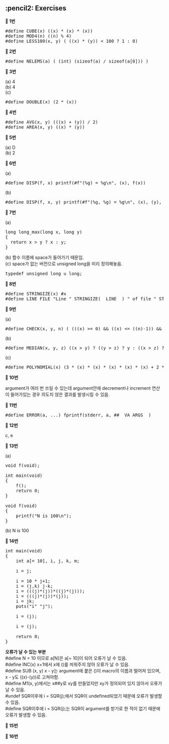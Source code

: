 <h2>:pencil2: Exercises</h2>

**:pushpin: 1번**

<pre>
#define CUBE(x) ((x) * (x) * (x))
#define MOD4(n) ((n) % 4)
#define LESS100(x, y) ( ((x) * (y)) < 100 ? 1 : 0)
</pre>

**:pushpin: 2번**

<pre>
#define NELEMS(a) ( (int) (sizeof(a) / sizeof(a[0])) )
</pre>

**:pushpin: 3번**

(a) 4<br>
(b) 4<br>
(c)
<pre>
#define DOUBLE(x) (2 * (x))
</pre>

**:pushpin: 4번**

<pre>
#define AVG(x, y) (((x) + (y)) / 2)
#define AREA(x, y) ((x) * (y))
</pre>

**:pushpin: 5번**

(a) D<br>
(b) 2<br>

**:pushpin: 6번**

(a) 
<pre>
#define DISP(f, x) printf(#f"(%g) = %g\n", (x), f(x))
</pre>

(b)
<pre>
#define DISP(f, x, y) printf(#f"(%g, %g) = %g\n", (x), (y), f(x, y))
</pre>

**:pushpin: 7번**

(a)
<pre>
long long_max(long x, long y)
{
  return x > y ? x : y;
}
</pre>

(b) 함수 이름에 space가 들어가기 때문임.<br>
(c) space가 없는 버전으로 unsigned long을 미리 정의해놓음.
<pre>
typedef unsigned long u_long;
</pre>

**:pushpin: 8번**

<pre>
#define STRINGIZE(x) #x
#define LINE_FILE "Line " STRINGIZE(__LINE__) " of file " STRINGIZE(__FILE__)
</pre>

**:pushpin: 9번**

(a)
<pre>
#define CHECK(x, y, n) ( (((x) >= 0) && ((x) <= ((n)-1)) && ((y) >= 0) && ((y) <= ((n)-1))) ? 1 : 0 )
</pre>

(b)
<pre>
#define MEDIAN(x, y, z) ((x > y) ? ((y > z) ? y : ((x > z) ? z : x)) : ((z < x) ? x : ((y > z) ? z : y)))
</pre>

(c)
<pre>
#define POLYNOMIAL(x) (3 * (x) * (x) * (x) * (x) * (x) + 2 * (x) * (x) * (x) * (x) - 5 * (x) * (x) * (x) - (x) * (x) + 7 * (x) - 6)
</pre>

**:pushpin: 10번**

argument가 여러 번 쓰일 수 있는데 argument안에 decrement나 increment 연산이 들어가있는 경우 의도치 않은 결과를 발생시킬 수 있음.

**:pushpin: 11번**

<pre>
#define ERROR(a, ...) fprintf(stderr, a, ##__VA_ARGS__)
</pre>

**:pushpin: 12번**

c, e

**:pushpin: 13번**

(a)
<pre>
void f(void);

int main(void)
{
    f();
    return 0;
}

void f(void)
{
    printf("N is 100\n");
}
</pre>

(b) N is 100

**:pushpin: 14번**

<pre>
int main(void)
{
    int a[= 10], i, j, k, m;

    i = j;

    i = 10 * j+1;
    i = (j,k) j-k;
    i = (((j)*(j))*((j)*(j)));
    i = (((j)*(j))*(j));
    i = jk;
    puts("i" "j");
    
    i = (j);
    
    i = (j);
    
    return 0;
}
</pre>

**오류가 날 수 있는 부분**<br>
#define N = 10 이므로 a[N]은 a[= 10]이 되어 오류가 날 수 있음.<br>
#define INC(x) x+1에서 x에 ()를 씌워주지 않아 오류가 날 수 있음.<br>
#define SUB (x, y) x - y는 argument에 붙은 ()이 macro의 이름과 떨어져 있으며, x - y도 ((x)-(y))로 고쳐야함.<br>
#define M1(x, y)에서는 x##y로 xy를 만들었지만 xy가 정의되어 있지 않아서 오류가 날 수 있음.<br>
#undef SQR이후에 i = SQR(j);에서 SQR이 undefined되었기 때문에 오류가 발생할 수 있음.<br>
#define SQR이후에 i = SQR(j);는 SQR이 argument를 받기로 한 적이 없기 때문에 오류가 발생할 수 있음.<br>


**:pushpin: 15번**

**:pushpin: 16번**


